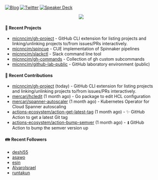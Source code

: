 [![Blog](https://img.shields.io/badge/Blog-0?style=flat-square&logo=gatsby&color=181717&logoColor=white)](https://micnncim.com)
[![Twitter](https://img.shields.io/badge/Twitter-0?style=flat-square&logo=twitter&color=1DA1F2&logoColor=white)](https://twitter.com/micnncim)
[![Speaker Deck](https://img.shields.io/badge/Speaker_Deck-0?style=flat-square&logo=speaker-deck&color=009287&logoColor=white)](https://speakerdeck.com/micnncim)

<p align="center">
<img src="https://github-readme-stats.vercel.app/api?username=micnncim&show_icons=true&count_private=true" />
</p>

#### 🍎 Recent Projects

- [micnncim/gh-project](https://github.com/micnncim/gh-project) - GitHub CLI extension for listing projects and linking/unlinking projects to/from issues/PRs interactively.
- [micnncim/spincue](https://github.com/micnncim/spincue) - CUE implementation of Spinnaker pipelines
- [micnncim/slackctl](https://github.com/micnncim/slackctl) - Slack command line tool
- [micnncim/gh-commands](https://github.com/micnncim/gh-commands) - Collection of gh custom subcommands
- [micnncim/github-lab-public](https://github.com/micnncim/github-lab-public) - GitHub laboratory environment (public)

#### 🌱 Recent Contributions

- [micnncim/gh-project](https://github.com/micnncim/gh-project) (today) - GitHub CLI extension for listing projects and linking/unlinking projects to/from issues/PRs interactively.
- [mercari/hcledit](https://github.com/mercari/hcledit) (1 month ago) - Go package to edit HCL configuration
- [mercari/spanner-autoscaler](https://github.com/mercari/spanner-autoscaler) (1 month ago) - Kubernetes Operator for Cloud Spanner autoscaling
- [actions-ecosystem/action-get-latest-tag](https://github.com/actions-ecosystem/action-get-latest-tag) (1 month ago) - ✨ GitHub Action to get a latest Git tag
- [actions-ecosystem/action-bump-semver](https://github.com/actions-ecosystem/action-bump-semver) (1 month ago) - ⏫ GitHub Action to bump the semver version up

#### 👪  Recent Followers

- [deshi55](https://github.com/deshi55)
- [asawo](https://github.com/asawo)
- [esin](https://github.com/esin)
- [AlvaroIsrael](https://github.com/AlvaroIsrael)
- [runtakun](https://github.com/runtakun)

